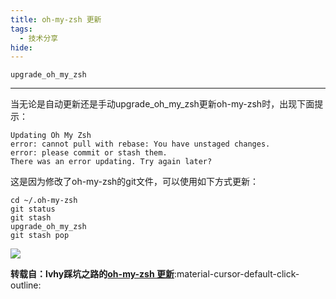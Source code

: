 ```yaml
---
title: oh-my-zsh 更新
tags:
  - 技术分享
hide:
---
```


```
upgrade_oh_my_zsh
```
***
当无论是自动更新还是手动upgrade_oh_my_zsh更新oh-my-zsh时，出现下面提示：
```
Updating Oh My Zsh
error: cannot pull with rebase: You have unstaged changes.
error: please commit or stash them.
There was an error updating. Try again later?
```

这是因为修改了oh-my-zsh的git文件，可以使用如下方式更新：
```
cd ~/.oh-my-zsh
git status
git stash
upgrade_oh_my_zsh
git stash pop
```
![](https://img-blog.csdnimg.cn/20200827113425536.png?x-oss-process=image/watermark,type_ZmFuZ3poZW5naGVpdGk,shadow_10,text_aHR0cHM6Ly9ibG9nLmNzZG4ubmV0L3dlaXhpbl80NDcyMjk3OA==,size_16,color_FFFFFF,t_70#pic_center)

**转载自：lvhy踩坑之路的[oh-my-zsh 更新](https://blog.csdn.net/weixin_44722978/article/details/108256498)**:material-cursor-default-click-outline: